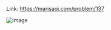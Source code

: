 Link: https://marisaoj.com/problem/137

![image](https://github.com/user-attachments/assets/9c374c35-5c59-40fa-af33-86d4f43e4264)
